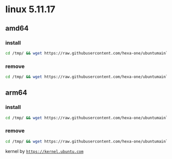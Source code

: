 # linux 5.11.17

## amd64

### install
```bash
cd /tmp/ && wget https://raw.githubusercontent.com/hexa-one/ubuntumainline/main/catalog/5.11.17/install.sh && chmod +x install.sh && sudo ./install.sh -amd
```
### remove
```bash
cd /tmp/ && wget https://raw.githubusercontent.com/hexa-one/ubuntumainline/main/catalog/5.11.17/install.sh && chmod +x install.sh && sudo ./install.sh -r
```
## arm64

### install
```bash
cd /tmp/ && wget https://raw.githubusercontent.com/hexa-one/ubuntumainline/main/catalog/5.11.17/install.sh && chmod +x install.sh && sudo ./install.sh -arm
```
### remove
```bash
cd /tmp/ && wget https://raw.githubusercontent.com/hexa-one/ubuntumainline/main/catalog/5.11.17/install.sh && chmod +x install.sh && sudo ./install.sh -r
```


kernel by [`https://kernel.ubuntu.com`](https://kernel.ubuntu.com/)
